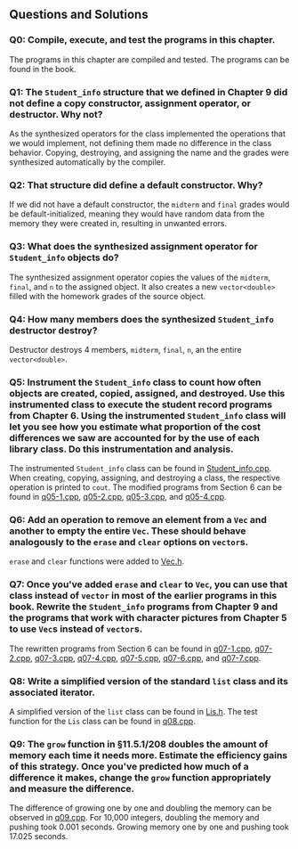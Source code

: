 ## Questions and Solutions

### Q0: Compile, execute, and test the programs in this chapter.
The programs in this chapter are compiled and tested. The programs can be found in the book.

### Q1: The `Student_info` structure that we defined in Chapter 9 did not define a copy constructor, assignment operator, or destructor. Why not?
As the synthesized operators for the class implemented the operations that we would implement, not defining them made no difference in the class behavior. Copying, destroying, and assigning the name and the grades were synthesized automatically by the compiler.

### Q2: That structure did define a default constructor. Why?
If we did not have a default constructor, the `midterm` and `final` grades would be default-initialized, meaning they would have random data from the memory they were created in, resulting in unwanted errors.

### Q3: What does the synthesized assignment operator for `Student_info` objects do?
The synthesized assignment operator copies the values of the `midterm`, `final`, and `n` to the assigned object. It also creates a new `vector<double>` filled with the homework grades of the source object.

### Q4: How many members does the synthesized `Student_info` destructor destroy?
Destructor destroys 4 members, `midterm`, `final`, `n`, an the entire `vector<double>`.

### Q5: Instrument the `Student_info` class to count how often objects are created, copied, assigned, and destroyed. Use this instrumented class to execute the student record programs from Chapter 6. Using the instrumented `Student_info` class will let you see how you estimate what proportion of the cost differences we saw are accounted for by the use of each library class. Do this instrumentation and analysis.
The instrumented `Student_info` class can be found in [Student_info.cpp](./Student_info.cpp). When creating, copying, assigning, and destroying a class, the respective operation is printed to `cout`. The modified programs from Section 6 can be found in [q05-1.cpp](./q05-1.cpp), [q05-2.cpp](./q05-2.cpp), [q05-3.cpp](./q05-3.cpp), and [q05-4.cpp](./q05-4.cpp).

### Q6: Add an operation to remove an element from a `Vec` and another to empty the entire `Vec`. These should behave analogously to the `erase` and `clear` options on `vector`s.
`erase` and `clear` functions were added to [Vec.h](./Vec.h).

### Q7: Once you've added `erase` and `clear` to `Vec`, you can use that class instead of `vector` in most of the earlier programs in this book. Rewrite the `Student_info` programs from Chapter 9 and the programs that work with character pictures from Chapter 5 to use `Vec`s instead of `vector`s.
The rewritten programs from Section 6 can be found in [q07-1.cpp](./q07-1.cpp), [q07-2.cpp](./q07-2.cpp), [q07-3.cpp](./q07-3.cpp), [q07-4.cpp](./q07-4.cpp),
[q07-5.cpp](./q07-5.cpp), [q07-6.cpp](./q07-6.cpp), and [q07-7.cpp](./q07-7.cpp).

### Q8: Write a simplified version of the standard `list` class and its associated iterator.
A simplified version of the `list` class can be found in [Lis.h](./Lis.h). The test function for the `Lis` class can be found in [q08.cpp](./q08.cpp).

### Q9: The `grow` function in §11.5.1/208 doubles the amount of memory each time it needs more. Estimate the efficiency gains of this strategy. Once you've predicted how much of a difference it makes, change the `grow` function appropriately and measure the difference.
The difference of growing one by one and doubling the memory can be observed in [q09.cpp](./q09.cpp). For 10,000 integers, doubling the memory and pushing took 0.001 seconds. Growing memory one by one and pushing took 17.025 seconds.